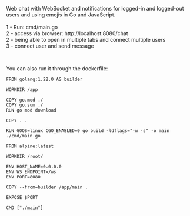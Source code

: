 Web chat with WebSocket and notifications for logged-in and logged-out users and using emojis in Go and JavaScript. 
<br />
<br />
1 - Run: cmd/main.go<br />
2 - access via browser: http://localhost:8080/chat<br />
2 - being able to open in multiple tabs and connect multiple users<br />
3 - connect user and send message

<br/>

You can also run it through the dockerfile:<br />

 ```
FROM golang:1.22.0 AS builder

WORKDIR /app

COPY go.mod ./
COPY go.sum ./
RUN go mod download

COPY . .

RUN GOOS=linux CGO_ENABLED=0 go build -ldflags="-w -s" -o main ./cmd/main.go

FROM alpine:latest

WORKDIR /root/

ENV HOST_NAME=0.0.0.0
ENV WS_ENDPOINT=/ws
ENV PORT=8080

COPY --from=builder /app/main .

EXPOSE $PORT

CMD ["./main"]

 ```